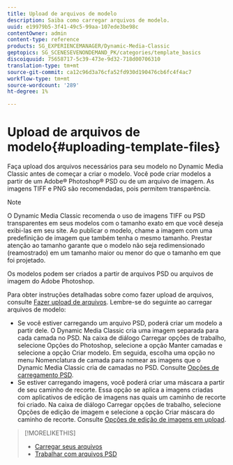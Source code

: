```yaml
---
title: Upload de arquivos de modelo
description: Saiba como carregar arquivos de modelo.
uuid: e19979b5-3f41-49c5-99aa-107ede3be98c
contentOwner: admin
content-type: reference
products: SG_EXPERIENCEMANAGER/Dynamic-Media-Classic
geptopics: SG_SCENESEVENONDEMAND_PK/categories/template_basics
discoiquuid: 75658717-5c39-473e-9d32-718d00706310
translation-type: tm+mt
source-git-commit: ca12c96d3a76cfa52fd930d190476cb6fc4f4ac7
workflow-type: tm+mt
source-wordcount: '289'
ht-degree: 1%

---
```



# Upload de arquivos de modelo{#uploading-template-files}

Faça upload dos arquivos necessários para seu modelo no Dynamic Media Classic antes de começar a criar o modelo. Você pode criar modelos a partir de um Adobe® Photoshop® PSD ou de um arquivo de imagem. As imagens TIFF e PNG são recomendadas, pois permitem transparência.

>[!NOTE]
>
>O Dynamic Media Classic recomenda o uso de imagens TIFF ou PSD transparentes em seus modelos com o tamanho exato em que você deseja exibi-las em seu site. Ao publicar o modelo, chame a imagem com uma predefinição de imagem que também tenha o mesmo tamanho. Prestar atenção ao tamanho garante que o modelo não seja redimensionado (reamostrado) em um tamanho maior ou menor do que o tamanho em que foi projetado.

Os modelos podem ser criados a partir de arquivos PSD ou arquivos de imagem do Adobe Photoshop.

Para obter instruções detalhadas sobre como fazer upload de arquivos, consulte [Fazer upload de arquivos](uploading-files.md#uploading_files). Lembre-se do seguinte ao carregar arquivos de modelo:

* Se você estiver carregando um arquivo PSD, poderá criar um modelo a partir dele. O Dynamic Media Classic cria uma imagem separada para cada camada no PSD. Na caixa de diálogo Carregar opções de trabalho, selecione Opções do Photoshop, selecione a opção Manter camadas e selecione a opção Criar modelo. Em seguida, escolha uma opção no menu Nomenclatura de camada para nomear as imagens que o Dynamic Media Classic cria de camadas no PSD. Consulte [Opções de carregamento PSD](psd-files.md#psd_upload_options).
* Se estiver carregando imagens, você poderá criar uma máscara a partir de seu caminho de recorte. Essa opção se aplica a imagens criadas com aplicativos de edição de imagens nas quais um caminho de recorte foi criado. Na caixa de diálogo Carregar opções de trabalho, selecione Opções de edição de imagem e selecione a opção Criar máscara do caminho de recorte. Consulte [Opções de edição de imagens em upload](image-editing-options-upload.md#image-editing-options-at-upload).

>[!MORELIKETHIS]
>
>* [Carregar seus arquivos](uploading-files.md#uploading_your_files)
>* [Trabalhar com arquivos PSD ](psd-files.md#working_with_psd_files)

